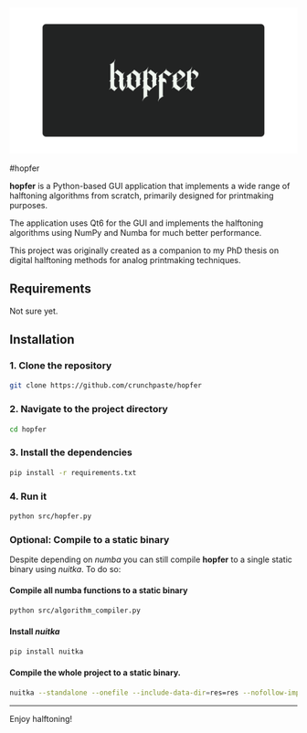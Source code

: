 ![hopfer](thumbnail.svg)

#hopfer

**hopfer** is a Python-based GUI application that implements a wide range of halftoning algorithms from scratch, primarily designed for printmaking purposes.

The application uses Qt6 for the GUI and implements the halftoning algorithms using NumPy and Numba for much better performance.

This project was originally created as a companion to my PhD thesis on digital halftoning methods for analog printmaking techniques.

## Requirements

Not sure yet.

## Installation

### 1. Clone the repository

```bash
git clone https://github.com/crunchpaste/hopfer
```

### 2. Navigate to the project directory

```bash
cd hopfer
```

### 3. Install the dependencies

```bash
pip install -r requirements.txt
```

### 4. Run it

```bash
python src/hopfer.py
```

### Optional: Compile to a static binary

Despite depending on *numba* you can still compile **hopfer** to a single static binary using *nuitka*. To do so:

#### Compile all numba functions to a static binary

```bash
python src/algorithm_compiler.py
```

#### Install *nuitka*

```bash
pip install nuitka
```

#### Compile the whole project to a static binary.

```bash
nuitka --standalone --onefile --include-data-dir=res=res --nofollow-import-to=numba --enable-plugins=pyside6 src/hopfer.py
```




---

Enjoy halftoning!
